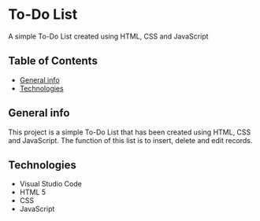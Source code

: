# To-Do List
A simple To-Do List created using HTML, CSS and JavaScript

## Table of Contents
* [General info](#general-info)
* [Technologies](#technologies)


## General info
This project is a simple To-Do List that has been created using HTML, CSS and JavaScript. The function of this list is to insert, delete and edit records.

## Technologies
* Visual Studio Code
* HTML 5
* CSS
* JavaScript
